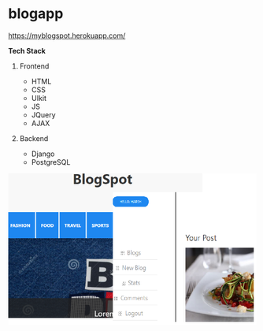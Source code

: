 # blogapp

https://myblogspot.herokuapp.com/

__Tech Stack__

1. Frontend
    - HTML
    - CSS
    - UIkit
    - JS
    - JQuery
    - AJAX
    
2. Backend
    - Django
    - PostgreSQL
    
![screenshot](/bpogapp.png)
